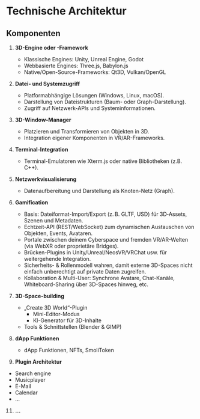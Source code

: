 # Technische Architektur

## Komponenten
1. **3D-Engine oder -Framework**
   - Klassische Engines: Unity, Unreal Engine, Godot
   - Webbasierte Engines: Three.js, Babylon.js
   - Native/Open-Source-Frameworks: Qt3D, Vulkan/OpenGL

2. **Datei- und Systemzugriff**
   - Platformabhängige Lösungen (Windows, Linux, macOS).
   - Darstellung von Dateistrukturen (Baum- oder Graph-Darstellung).
   - Zugriff auf Netzwerk-APIs und Systeminformationen.

3. **3D-Window-Manager**
   - Platzieren und Transformieren von Objekten in 3D.
   - Integration eigener Komponenten in VR/AR-Frameworks.

4. **Terminal-Integration**
   - Terminal-Emulatoren wie Xterm.js oder native Bibliotheken (z.B. C++).

5. **Netzwerkvisualisierung**
   - Datenaufbereitung und Darstellung als Knoten-Netz (Graph).
  
6. **Gamification**
   - Basis: Dateiformat-Import/Export (z. B. GLTF, USD) für 3D‑Assets, Szenen und Metadaten.
   - Echtzeit-API (REST/WebSocket) zum dynamischen Austauschen von Objekten, Events, Avataren.
   - Portale zwischen deinem Cyberspace und fremden VR/AR-Welten (via WebXR oder proprietäre Bridges).
   - Brücken-Plugins in Unity/Unreal/NeosVR/VRChat usw. für weitergehende Integration.
   - Sicherheits- & Rollenmodell wahren, damit externe 3D-Spaces nicht einfach unberechtigt auf private Daten zugreifen.
   - Kollaboration & Multi-User: Synchrone Avatare, Chat-Kanäle, Whiteboard-Sharing über 3D-Spaces hinweg, etc.

8. **3D-Space-building**
   - „Create 3D World“-Plugin
      - Mini-Editor-Modus
      - KI-Generator für 3D-Inhalte
   - Tools & Schnittstellen (Blender & GIMP)

9. **dApp Funktionen**
   - dApp Funktionen, NFTs, SmoliToken

10. **Plugin Architektur**
   - Search engine
   - Musicplayer
   - E-Mail
   - Calendar
   - ...

11. **...**
